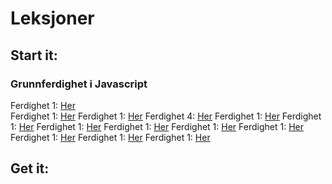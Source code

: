 # Leksjoner

## Start it: ##

### Grunnferdighet i Javascript ###
Ferdighet 1: [Her](https://thorabc.github.io/Leksjoner/Ferdighet%201.html)<br/>
Ferdighet 1: [Her](https://thorabc.github.io/Leksjoner/)
Ferdighet 1: [Her](https://thorabc.github.io/Leksjoner/)
Ferdighet 4: [Her](https://thorabc.github.io/Leksjoner/Ferdighet%204.html)
Ferdighet 1: [Her](https://thorabc.github.io/Leksjoner/)
Ferdighet 1: [Her](https://thorabc.github.io/Leksjoner/)
Ferdighet 1: [Her](https://thorabc.github.io/Leksjoner/)
Ferdighet 1: [Her](https://thorabc.github.io/Leksjoner/)
Ferdighet 1: [Her](https://thorabc.github.io/Leksjoner/)
Ferdighet 1: [Her](https://thorabc.github.io/Leksjoner/)
Ferdighet 1: [Her](https://thorabc.github.io/Leksjoner/)
Ferdighet 1: [Her](https://thorabc.github.io/Leksjoner/)
Ferdighet 1: [Her](https://thorabc.github.io/Leksjoner/)


## Get it: ##
